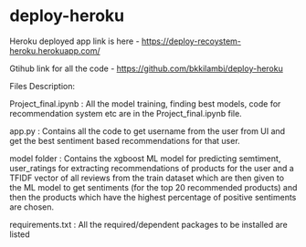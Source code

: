 # deploy-heroku

Heroku deployed app link is here - https://deploy-recoystem-heroku.herokuapp.com/

Gtihub link for all the code - https://github.com/bkkilambi/deploy-heroku

Files Description: 

Project_final.ipynb : All the model training, finding best models, code for recommendation system etc are in the Project_final.ipynb file. 

app.py : Contains all the code to get username from the user from UI and get the best sentiment based recommendations for that user. 

model folder : Contains the xgboost ML model for predicting semtiment, user_ratings for extracting recommendations of products for the user and a TFIDF vector of all reviews 
from the train dataset which are then given to the ML model to get sentiments (for the top 20 recommended products) and then the products which have the highest 
percentage of positive sentiments are chosen. 

requirements.txt : All the required/dependent packages to be installed are listed
